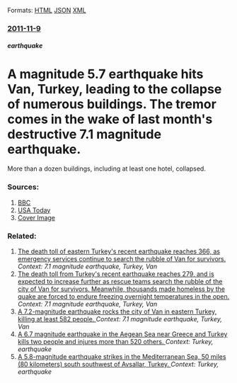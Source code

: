 
Formats: [HTML](/news/2011/11/9/a-magnitude-5-7-earthquake-hits-van-turkey-leading-to-the-collapse-of-numerous-buildings-the-tremor-comes-in-the-wake-of-last-month-s-des.html)  [JSON](/news/2011/11/9/a-magnitude-5-7-earthquake-hits-van-turkey-leading-to-the-collapse-of-numerous-buildings-the-tremor-comes-in-the-wake-of-last-month-s-des.json)  [XML](/news/2011/11/9/a-magnitude-5-7-earthquake-hits-van-turkey-leading-to-the-collapse-of-numerous-buildings-the-tremor-comes-in-the-wake-of-last-month-s-des.xml)  

### [2011-11-9](/news/2011/11/9/index.md)

##### earthquake
# A magnitude 5.7 earthquake hits Van, Turkey, leading to the collapse of numerous buildings. The tremor comes in the wake of last month's destructive 7.1 magnitude earthquake. 

More than a dozen buildings, including at least one hotel, collapsed.


### Sources:

1. [BBC](http://www.bbc.co.uk/news/world-europe-15668071)
2. [USA Today](https://www.usatoday.com/news/world/story/2011-11-09/turkey-earthquake/51139796/1)
2. [Cover Image](http://i.usatoday.net/news/_photos/2011/11/09/At-least-7-killed-in-Turkey-earthquake-9QIT2JI-x.jpg)

### Related:

1. [The death toll of eastern Turkey's recent earthquake reaches 366, as emergency services continue to search the rubble of Van for survivors. ](/news/2011/10/25/the-death-toll-of-eastern-turkey-s-recent-earthquake-reaches-366-as-emergency-services-continue-to-search-the-rubble-of-van-for-survivors.md) _Context: 7.1 magnitude earthquake, Turkey, Van_
2. [The death toll from Turkey's recent earthquake reaches 279, and is expected to increase further as rescue teams search the rubble of the city of Van for survivors. Meanwhile, thousands made homeless by the quake are forced to endure freezing overnight temperatures in the open. ](/news/2011/10/24/the-death-toll-from-turkey-s-recent-earthquake-reaches-279-and-is-expected-to-increase-further-as-rescue-teams-search-the-rubble-of-the-cit.md) _Context: 7.1 magnitude earthquake, Turkey, Van_
3. [A 7.2-magnitude earthquake rocks the city of Van in eastern Turkey, killing at least 582 people. ](/news/2011/10/23/a-7-2-magnitude-earthquake-rocks-the-city-of-van-in-eastern-turkey-killing-at-least-582-people.md) _Context: 7.1 magnitude earthquake, Turkey, Van_
4. [A 6.7 magnitude earthquake in the Aegean Sea near Greece and Turkey kills two people and injures more than 520 others. ](/news/2017/07/21/a-6-7-magnitude-earthquake-in-the-aegean-sea-near-greece-and-turkey-kills-two-people-and-injures-more-than-520-others.md) _Context: Turkey, earthquake_
5. [A 5.8-magnitude earthquake strikes in the Mediterranean Sea, 50 miles (80 kilometers) south southwest of Avsallar, Turkey. ](/news/2013/12/28/a-5-8-magnitude-earthquake-strikes-in-the-mediterranean-sea-50-miles-80-kilometers-south-southwest-of-avsallar-turkey.md) _Context: Turkey, earthquake_
